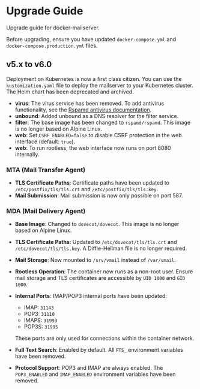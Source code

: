 # Upgrade Guide

Upgrade guide for docker-mailserver.

Before upgrading, ensure you have updated `docker-compose.yml` and `docker-compose.production.yml` files.

## v5.x to v6.0

Deployment on Kubernetes is now a first class citizen. You can use the `kustomization.yaml` file to deploy the mailserver to your Kubernetes cluster.
The Helm chart has been deprecated and archived.

- **virus**: The virus service has been removed. To add antivirus functionality, see the [Rspamd antivirus documentation](https://docs.rspamd.com/modules/antivirus/).
- **unbound**: Added unbound as a DNS resolver for the filter service.
- **filter**: The base image has been changed to `rspamd/rspamd`. This image is no longer based on Alpine Linux.
- **web**: Set `CSRF_ENABLED=false` to disable CSRF protection in the web interface (default: `true`).
- **web**: To run rootless, the web interface now runs on port 8080 internally.

### MTA (Mail Transfer Agent)

- **TLS Certificate Paths**: Certificate paths have been updated to `/etc/postfix/tls/tls.crt` and `/etc/postfix/tls/tls.key`.
- **Mail Submission**: Mail submission is now only possible on port 587.

### MDA (Mail Delivery Agent)

- **Base Image**: Changed to `dovecot/dovecot`. This image is no longer based on Alpine Linux.
- **TLS Certificate Paths**: Updated to `/etc/dovecot/tls/tls.crt` and `/etc/dovecot/tls/tls.key`. A Diffie-Hellman file is no longer required.
- **Mail Storage**: Now mounted to `/srv/vmail` instead of `/var/vmail`.
- **Rootless Operation**: The container now runs as a non-root user. Ensure mail storage and TLS certificates are accessible by `UID 1000` and `GID 1000`.
- **Internal Ports**: IMAP/POP3 internal ports have been updated:
  - IMAP: `31143`
  - POP3: `31110`
  - IMAPS: `31993`
  - POP3S: `31995`

  These ports are only used for connections within the container network.

- **Full Text Search**: Enabled by default. All `FTS_` environment variables have been removed.
- **Protocol Support**: POP3 and IMAP are always enabled. The `POP3_ENABLED` and `IMAP_ENABLED` environment variables have been removed.

